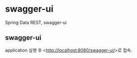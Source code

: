 # swagger-ui
Spring Data REST, swagger-ui

## swagger-ui
application 실행 후 <<http://localhost:8080/swagger-ui/>>로 접속.
